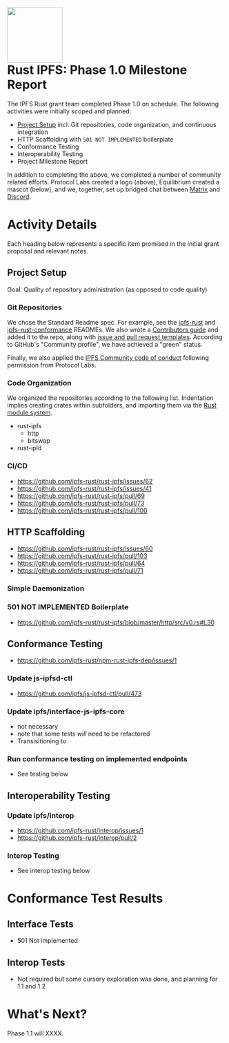 <h1>
  <img src="https://ipfs.io/ipfs/QmRcFsCvTgGrB52UGpp9P2bSDmnYNTAATdRf4NBj8SKf77/rust-ipfs-logo-256w.png" width="128" /><br />
  Rust IPFS: Phase 1.0 Milestone Report
</h1>

The IPFS Rust grant team completed Phase 1.0 on schedule. The following activities were initially scoped and planned: 

- [Project Setup](#project-setup) incl. Git repositories, code organization, and continuous integration
- HTTP Scaffolding with `501 NOT IMPLEMENTED` boilerplate
- Conformance Testing
- Interoperability Testing
- Project Milestone Report
    
In addition to completing the above, we completed a number of community related efforts. Protocol Labs created a logo (above), Equilibrium created a mascot (below), and we, together, set up bridged chat between [Matrix](https://riot.im/app/#/room/#rust-ipfs:matrix.org) and [Discord](https://discord.gg/9E5SFvW).

# Activity Details

Each heading below represents a specific item promised in the initial grant proposal and relevant notes.

## Project Setup

Goal: Quality of repository administration (as opposed to code quality)

### Git Repositories

We chose the Standard Readme spec. For example, see the [ipfs-rust](ttps://github.com/ipfs-rust/rust-ipfs/pull/72
) and [ipfs-rust-conformance](https://github.com/ipfs-rust/ipfs-rust-conformance/issues/11) READMEs. We also wrote a [Contributors guide](https://github.com/ipfs-rust/rust-ipfs/issues/61) and added it to the repo, along with [issue and pull request templates](https://github.com/ipfs-rust/rust-ipfs/pull/74). According to GitHub's "Community profile", we have achieved a "green" status.

Finally, we also applied the [IPFS Community code of conduct](https://github.com/ipfs-rust/rust-ipfs/pull/68) following permission from Protocol Labs.

### Code Organization

We organized the repositories according to the following list. Indentation implies creating crates within subfolders, and importing them via the [Rust module system](https://doc.rust-lang.org/book/second-edition/ch07-00-modules.html).

- rust-ipfs
    - http
    - bitswap
- rust-ipld

### CI/CD

* https://github.com/ipfs-rust/rust-ipfs/issues/62
* https://github.com/ipfs-rust/rust-ipfs/issues/41
* https://github.com/ipfs-rust/rust-ipfs/pull/69
* https://github.com/ipfs-rust/rust-ipfs/pull/73
* https://github.com/ipfs-rust/rust-ipfs/pull/100

## HTTP Scaffolding

* https://github.com/ipfs-rust/rust-ipfs/issues/60
* https://github.com/ipfs-rust/rust-ipfs/pull/103
* https://github.com/ipfs-rust/rust-ipfs/pull/64
* https://github.com/ipfs-rust/rust-ipfs/pull/71

### Simple Daemonization

### 501 NOT IMPLEMENTED Boilerplate

* https://github.com/ipfs-rust/rust-ipfs/blob/master/http/src/v0.rs#L30

## Conformance Testing

* https://github.com/ipfs-rust/npm-rust-ipfs-dep/issues/1

### Update js-ipfsd-ctl

* https://github.com/ipfs/js-ipfsd-ctl/pull/473

### Update ipfs/interface-js-ipfs-core

* not necessary
* note that some tests _will_ need to be refactored
* Transisitioning to 

### Run conformance testing on implemented endpoints

* See testing below

## Interoperability Testing

### Update ipfs/interop

* https://github.com/ipfs-rust/interop/issues/1
* https://github.com/ipfs-rust/interop/pull/2

### Interop Testing

* See interop testing below

# Conformance Test Results

## Interface Tests

* 501 Not implemented

## Interop Tests

* Not required but some cursory exploration was done, and planning for 1.1 and 1.2

# What's Next?

Phase 1.1 will XXXX.
